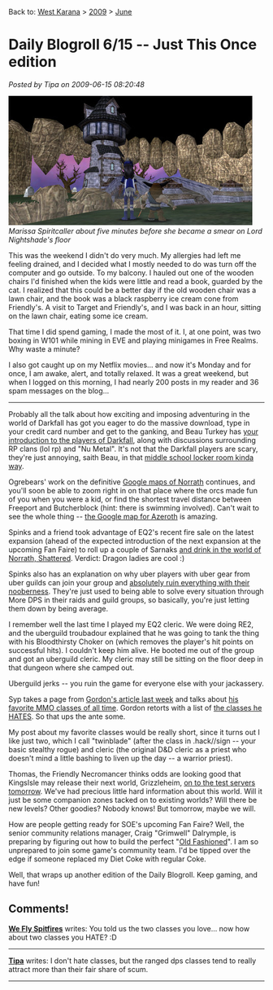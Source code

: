 Back to: [West Karana](/posts/westkarana.md) > [2009](/posts/2009/westkarana.md) > [June](./westkarana.md)
# Daily Blogroll 6/15 -- Just This Once edition

*Posted by Tipa on 2009-06-15 08:20:48*

![Marissa Spiritcaller about five minutes before she became a smear on Lord Nightshade's floor](../../../uploads/2009/06/WizardGraphicalClient-2009-06-15-07-54-00-91.jpg "Marissa Spiritcaller about five minutes before she became a smear on Lord Nightshade's floor")  
*Marissa Spiritcaller about five minutes before she became a smear on Lord Nightshade's floor*

This was the weekend I didn't do very much. My allergies had left me feeling drained, and I decided what I mostly needed to do was turn off the computer and go outside. To my balcony. I hauled out one of the wooden chairs I'd finished when the kids were little and read a book, guarded by the cat. I realized that this could be a better day if the old wooden chair was a lawn chair, and the book was a black raspberry ice cream cone from Friendly's. A visit to Target and Friendly's, and I was back in an hour, sitting on the lawn chair, eating some ice cream.

That time I did spend gaming, I made the most of it. I, at one point, was two boxing in W101 while mining in EVE and playing minigames in Free Realms. Why waste a minute?

I also got caught up on my Netflix movies... and now it's Monday and for once, I am awake, alert, and totally relaxed. It was a great weekend, but when I logged on this morning, I had nearly 200 posts in my reader and 36 spam messages on the blog...

---

Probably all the talk about how exciting and imposing adventuring in the world of Darkfall has got you eager to do the massive download, type in your credit card number and get to the ganking, and Beau Turkey has [your introduction to the players of Darkfall](http://epicdolls.com/beauturkey/?p=1586), along with discussions surrounding RP clans (lol rp) and "Nu Metal". It's not that the Darkfall players are scary, they're just annoying, saith Beau, in that [middle school locker room kinda way](http://epicdolls.com/beauturkey/?p=1611).

Ogrebears' work on the definitive [Google maps of Norrath](http://ogrebear.com/?p=1068) continues, and you'll soon be able to zoom right in on that place where the orcs made fun of you when you were a kid, or find the shortest travel distance between Freeport and Butcherblock (hint: there is swimming involved). Can't wait to see the whole thing -- [the Google map for Azeroth](http://mapwow.com/) is amazing. 

Spinks and a friend took advantage of EQ2's recent fire sale on the latest expansion (ahead of the expected introduction of the next expansion at the upcoming Fan Faire) to roll up a couple of Sarnaks [and drink in the world of Norrath, Shattered](http://spinksville.wordpress.com/2009/06/14/venturing-into-everquest-2/). Verdict: Dragon ladies are cool :)

Spinks also has an explanation on why uber players with uber gear from uber guilds can join your group and [absolutely ruin everything with their nooberness](http://spinksville.wordpress.com/2009/06/15/when-good-players-arent/). They're just used to being able to solve every situation through More DPS in their raids and guild groups, so basically, you're just letting them down by being average.

I remember well the last time I played my EQ2 cleric. We were doing RE2, and the uberguild troubadour explained that he was going to tank the thing with his Bloodthirsty Choker on (which removes the player's hit points on successful hits). I couldn't keep him alive. He booted me out of the group and got an uberguild cleric. My cleric may still be sitting on the floor deep in that dungeon where she camped out.

Uberguild jerks -- you ruin the game for everyone else with your jackassery.

Syp takes a page from [Gordon's article last week](http://blog.weflyspitfires.com/2009/06/08/mmo-classes-that-i-love/) and talks about [his favorite MMO classes of all time](http://biobreak.wordpress.com/2009/06/14/favorite-classes-of-all-time/). Gordon retorts with a list of [the classes he HATES](http://blog.weflyspitfires.com/2009/06/14/mmo-classes-that-i-hate/). So that ups the ante some.

My post about my favorite classes would be really short, since it turns out I like just two, which I call "twinblade" (after the class in .hack//sign -- your basic stealthy rogue) and cleric (the original D&D cleric as a priest who doesn't mind a little bashing to liven up the day -- a warrior priest).

Thomas, the Friendly Necromancer thinks odds are looking good that KingsIsle may release their next world, Grizzleheim, [on to the test servers tomorrow](http://thefriendlynecromancer.blogspot.com/2009/06/will-grizzleheim-be-released-on-test.html). We've had precious little hard information about this world. Will it just be some companion zones tacked on to existing worlds? Will there be new levels? Other goodies? Nobody knows! But tomorrow, maybe we will.

How are people getting ready for SOE's upcoming Fan Faire? Well, the senior community relations manager, Craig "Grimwell" Dalrymple, is preparing by figuring out how to build the perfect "[Old Fashioned](http://www.grimwell.com/?p=432)". I am so unprepared to join some game's community team. I'd be tipped over the edge if someone replaced my Diet Coke with regular Coke.

Well, that wraps up another edition of the Daily Blogroll. Keep gaming, and have fun!

## Comments!

**[We Fly Spitfires](http://blog.weflyspitfires.com)** writes: You told us the two classes you love... now how about two classes you HATE? :D

---

**[Tipa](https://chasingdings.com)** writes: I don't hate classes, but the ranged dps classes tend to really attract more than their fair share of scum.

---


